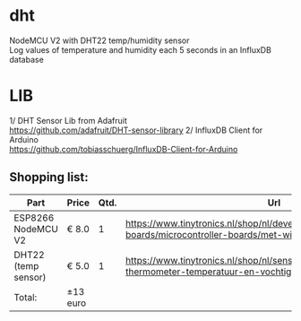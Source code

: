 # dht
NodeMCU V2 with DHT22 temp/humidity sensor<br>
Log values of temperature and humidity each 5 seconds in an InfluxDB database

# LIB
1/ DHT Sensor Lib from Adafruit<br>
   https://github.com/adafruit/DHT-sensor-library
2/ InfluxDB Client for Arduino<br>
   https://github.com/tobiasschuerg/InfluxDB-Client-for-Arduino

## Shopping list:
Part|Price|Qtd.|Url
---|---|---|---
ESP8266 NodeMCU V2 |€ 8.0|1|https://www.tinytronics.nl/shop/nl/development-boards/microcontroller-boards/met-wi-fi/esp8266-nodemcu-v2
DHT22 (temp sensor)|€ 5.0|1|https://www.tinytronics.nl/shop/nl/sensoren/lucht/vochtigheid/dht22-thermometer-temperatuur-en-vochtigheids-sensor
Total:| ±13 euro||
